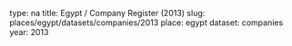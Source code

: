 type: na
title: Egypt / Company Register (2013)
slug: places/egypt/datasets/companies/2013
place: egypt
dataset: companies
year: 2013
